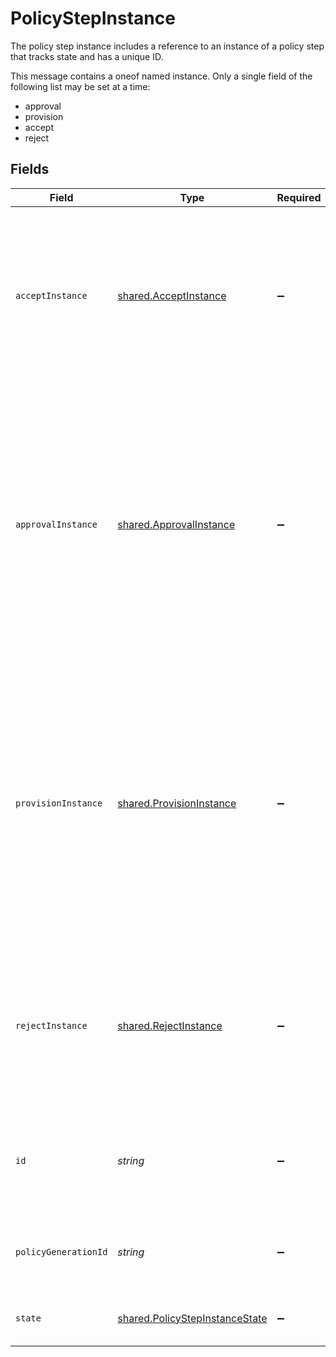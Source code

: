 # PolicyStepInstance

The policy step instance includes a reference to an instance of a policy step that tracks state and has a unique ID.

This message contains a oneof named instance. Only a single field of the following list may be set at a time:
  - approval
  - provision
  - accept
  - reject



## Fields

| Field                                                                                                                                                                                                                                                                                                                     | Type                                                                                                                                                                                                                                                                                                                      | Required                                                                                                                                                                                                                                                                                                                  | Description                                                                                                                                                                                                                                                                                                               |
| ------------------------------------------------------------------------------------------------------------------------------------------------------------------------------------------------------------------------------------------------------------------------------------------------------------------------- | ------------------------------------------------------------------------------------------------------------------------------------------------------------------------------------------------------------------------------------------------------------------------------------------------------------------------- | ------------------------------------------------------------------------------------------------------------------------------------------------------------------------------------------------------------------------------------------------------------------------------------------------------------------------- | ------------------------------------------------------------------------------------------------------------------------------------------------------------------------------------------------------------------------------------------------------------------------------------------------------------------------- |
| `acceptInstance`                                                                                                                                                                                                                                                                                                          | [shared.AcceptInstance](../../../sdk/models/shared/acceptinstance.md)                                                                                                                                                                                                                                                     | :heavy_minus_sign:                                                                                                                                                                                                                                                                                                        | This policy step indicates that a ticket should have an approved outcome. This is a terminal approval state and is used to explicitly define the end of approval steps.<br/> The instance is just a marker for it being copied into an active policy.                                                                     |
| `approvalInstance`                                                                                                                                                                                                                                                                                                        | [shared.ApprovalInstance](../../../sdk/models/shared/approvalinstance.md)                                                                                                                                                                                                                                                 | :heavy_minus_sign:                                                                                                                                                                                                                                                                                                        | The approval instance object describes the way a policy step should be approved as well as its outcomes and state.<br/><br/>This message contains a oneof named outcome. Only a single field of the following list may be set at a time:<br/>  - approved<br/>  - denied<br/>  - reassigned<br/>  - restarted<br/>  - reassignedByError<br/> |
| `provisionInstance`                                                                                                                                                                                                                                                                                                       | [shared.ProvisionInstance](../../../sdk/models/shared/provisioninstance.md)                                                                                                                                                                                                                                               | :heavy_minus_sign:                                                                                                                                                                                                                                                                                                        | A provision instance describes the specific configuration of an executing provision policy step including actions taken and notification id.<br/><br/>This message contains a oneof named outcome. Only a single field of the following list may be set at a time:<br/>  - completed<br/>  - cancelled<br/>  - errored<br/>  - reassignedByError<br/> |
| `rejectInstance`                                                                                                                                                                                                                                                                                                          | [shared.RejectInstance](../../../sdk/models/shared/rejectinstance.md)                                                                                                                                                                                                                                                     | :heavy_minus_sign:                                                                                                                                                                                                                                                                                                        | This policy step indicates that a ticket should have a denied outcome. This is a terminal approval state and is used to explicitly define the end of approval steps.<br/> The instance is just a marker for it being copied into an active policy.                                                                        |
| `id`                                                                                                                                                                                                                                                                                                                      | *string*                                                                                                                                                                                                                                                                                                                  | :heavy_minus_sign:                                                                                                                                                                                                                                                                                                        | The ID of the PolicyStepInstance. This is required by many action submission endpoints to indicate what step you're approving.                                                                                                                                                                                            |
| `policyGenerationId`                                                                                                                                                                                                                                                                                                      | *string*                                                                                                                                                                                                                                                                                                                  | :heavy_minus_sign:                                                                                                                                                                                                                                                                                                        | The policy generation id refers to the version of the policy that this step was created from.                                                                                                                                                                                                                             |
| `state`                                                                                                                                                                                                                                                                                                                   | [shared.PolicyStepInstanceState](../../../sdk/models/shared/policystepinstancestate.md)                                                                                                                                                                                                                                   | :heavy_minus_sign:                                                                                                                                                                                                                                                                                                        | The state of the step, which is either active or done.                                                                                                                                                                                                                                                                    |